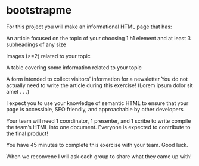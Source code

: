 # bootstrapme
For this project you will make an informational HTML page that has:

An article focused on the topic of your choosing
1 h1 element and at least 3 subheadings of any size

Images (>=2) related to your topic

A table covering some information related to your topic

A form intended to collect visitors’ information for a newsletter
You do not actually need to write the article during this exercise! (Lorem ipsum dolor sit amet . . .)

I expect you to use your knowledge of semantic HTML to ensure that your page is accessible, SEO friendly, and approachable by other developers

Your team will need 1 coordinator, 1 presenter, and 1 scribe to write compile the team’s HTML into one document. Everyone is expected to contribute to the final product!

You have 45 minutes to complete this exercise with your team. Good luck.

When we reconvene I will ask each group to share what they came up with!

